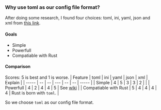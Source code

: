 ### Why use toml as our config file format?

After doing some research, I found four choices: toml, ini, yaml, json and xml from [this link](https://www.barenakedcoder.com/blog/2020/03/config-files-ini-xml-json-yaml-toml/).

#### Goals
- Simple
- Powerfull
- Compatiable with Rust
#### Comparison
Scores: 5 is best and 1 is worse.
| Feature | toml | ini | yaml | json | xml | Explain |
| ----- | -- | -- | --- | -- | -- | ----- |
| Simple |  4 | 5 | 3 | 3 | 2 | |
| Powerfull | 4 | 2 | 4 | 4 | 5 | See [wiki](https://en.wikipedia.org/wiki/TOML) |
| Compatiable with Rust | 5 |  4 | 4 | 4 | 4 | Rust is born with `toml`. |

So we choose `toml` as our config file format.
